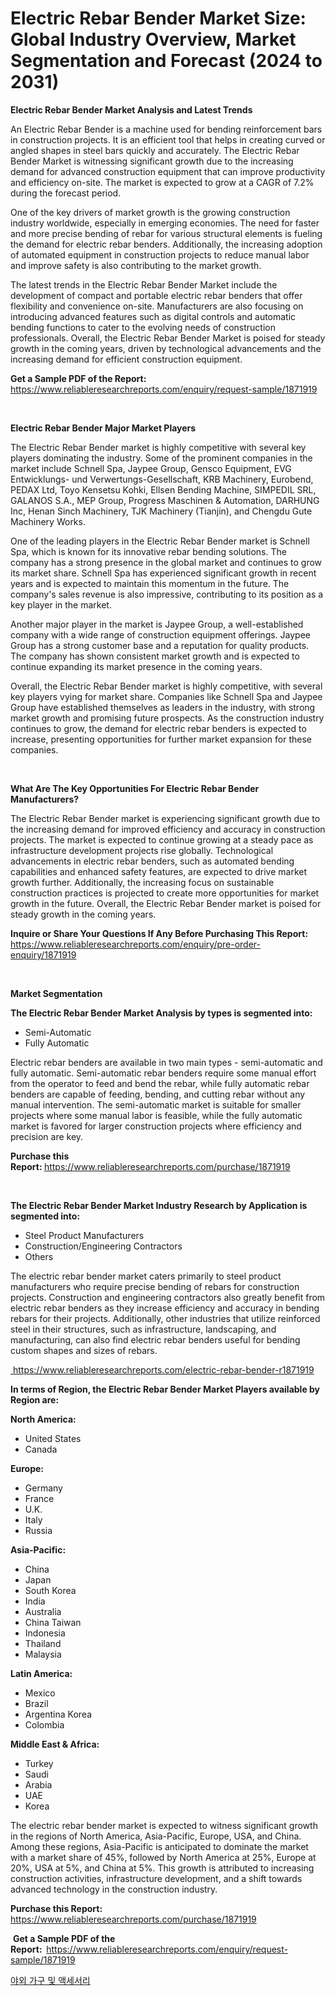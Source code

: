 <p><h1>Electric Rebar Bender Market Size: Global Industry Overview, Market Segmentation and Forecast (2024 to 2031)</h1></p><p><strong>Electric Rebar Bender Market Analysis and Latest Trends</strong></p>
<p><p>An Electric Rebar Bender is a machine used for bending reinforcement bars in construction projects. It is an efficient tool that helps in creating curved or angled shapes in steel bars quickly and accurately. The Electric Rebar Bender Market is witnessing significant growth due to the increasing demand for advanced construction equipment that can improve productivity and efficiency on-site. The market is expected to grow at a CAGR of 7.2% during the forecast period.</p><p>One of the key drivers of market growth is the growing construction industry worldwide, especially in emerging economies. The need for faster and more precise bending of rebar for various structural elements is fueling the demand for electric rebar benders. Additionally, the increasing adoption of automated equipment in construction projects to reduce manual labor and improve safety is also contributing to the market growth.</p><p>The latest trends in the Electric Rebar Bender Market include the development of compact and portable electric rebar benders that offer flexibility and convenience on-site. Manufacturers are also focusing on introducing advanced features such as digital controls and automatic bending functions to cater to the evolving needs of construction professionals. Overall, the Electric Rebar Bender Market is poised for steady growth in the coming years, driven by technological advancements and the increasing demand for efficient construction equipment.</p></p>
<p><strong>Get a Sample PDF of the Report:&nbsp;</strong> <a href="https://www.reliableresearchreports.com/enquiry/request-sample/1871919">https://www.reliableresearchreports.com/enquiry/request-sample/1871919</a></p>
<p>&nbsp;</p>
<p><strong>Electric Rebar Bender Major Market Players</strong></p>
<p><p>The Electric Rebar Bender market is highly competitive with several key players dominating the industry. Some of the prominent companies in the market include Schnell Spa, Jaypee Group, Gensco Equipment, EVG Entwicklungs- und Verwertungs-Gesellschaft, KRB Machinery, Eurobend, PEDAX Ltd, Toyo Kensetsu Kohki, Ellsen Bending Machine, SIMPEDIL SRL, GALANOS S.A., MEP Group, Progress Maschinen & Automation, DARHUNG Inc, Henan Sinch Machinery, TJK Machinery (Tianjin), and Chengdu Gute Machinery Works.</p><p>One of the leading players in the Electric Rebar Bender market is Schnell Spa, which is known for its innovative rebar bending solutions. The company has a strong presence in the global market and continues to grow its market share. Schnell Spa has experienced significant growth in recent years and is expected to maintain this momentum in the future. The company's sales revenue is also impressive, contributing to its position as a key player in the market.</p><p>Another major player in the market is Jaypee Group, a well-established company with a wide range of construction equipment offerings. Jaypee Group has a strong customer base and a reputation for quality products. The company has shown consistent market growth and is expected to continue expanding its market presence in the coming years.</p><p>Overall, the Electric Rebar Bender market is highly competitive, with several key players vying for market share. Companies like Schnell Spa and Jaypee Group have established themselves as leaders in the industry, with strong market growth and promising future prospects. As the construction industry continues to grow, the demand for electric rebar benders is expected to increase, presenting opportunities for further market expansion for these companies.</p></p>
<p>&nbsp;</p>
<p><strong>What Are The Key Opportunities For Electric Rebar Bender Manufacturers?</strong></p>
<p><p>The Electric Rebar Bender market is experiencing significant growth due to the increasing demand for improved efficiency and accuracy in construction projects. The market is expected to continue growing at a steady pace as infrastructure development projects rise globally. Technological advancements in electric rebar benders, such as automated bending capabilities and enhanced safety features, are expected to drive market growth further. Additionally, the increasing focus on sustainable construction practices is projected to create more opportunities for market growth in the future. Overall, the Electric Rebar Bender market is poised for steady growth in the coming years.</p></p>
<p><strong>Inquire or Share Your Questions If Any Before Purchasing This Report:</strong> <a href="https://www.reliableresearchreports.com/enquiry/pre-order-enquiry/1871919">https://www.reliableresearchreports.com/enquiry/pre-order-enquiry/1871919</a></p>
<p>&nbsp;</p>
<p><strong>Market Segmentation</strong></p>
<p><strong>The Electric Rebar Bender Market Analysis by types is segmented into:</strong></p>
<p><ul><li>Semi-Automatic</li><li>Fully Automatic</li></ul></p>
<p><p>Electric rebar benders are available in two main types - semi-automatic and fully automatic. Semi-automatic rebar benders require some manual effort from the operator to feed and bend the rebar, while fully automatic rebar benders are capable of feeding, bending, and cutting rebar without any manual intervention. The semi-automatic market is suitable for smaller projects where some manual labor is feasible, while the fully automatic market is favored for larger construction projects where efficiency and precision are key.</p></p>
<p><strong>Purchase this Report:&nbsp;</strong><a href="https://www.reliableresearchreports.com/purchase/1871919">https://www.reliableresearchreports.com/purchase/1871919</a></p>
<p>&nbsp;</p>
<p><strong>The Electric Rebar Bender Market Industry Research by Application is segmented into:</strong></p>
<p><ul><li>Steel Product Manufacturers</li><li>Construction/Engineering Contractors</li><li>Others</li></ul></p>
<p><p>The electric rebar bender market caters primarily to steel product manufacturers who require precise bending of rebars for construction projects. Construction and engineering contractors also greatly benefit from electric rebar benders as they increase efficiency and accuracy in bending rebars for their projects. Additionally, other industries that utilize reinforced steel in their structures, such as infrastructure, landscaping, and manufacturing, can also find electric rebar benders useful for bending custom shapes and sizes of rebars.</p></p>
<p><a href="https://www.reliableresearchreports.com/electric-rebar-bender-r1871919">&nbsp;https://www.reliableresearchreports.com/electric-rebar-bender-r1871919</a></p>
<p><strong>In terms of Region, the Electric Rebar Bender Market Players available by Region are:</strong></p>
<p>
    <p> <strong> North America: </strong>
        <ul>
            <li>United States</li>
            <li>Canada</li>
        </ul>
        </p> 
    <p> <strong> Europe: </strong>
        <ul>
            <li>Germany</li>
            <li>France</li>
            <li>U.K.</li>
            <li>Italy</li>
            <li>Russia</li>
        </ul>
        </p> 
    <p> <strong> Asia-Pacific: </strong>
        <ul>
            <li>China</li>
            <li>Japan</li>
            <li>South Korea</li>
            <li>India</li>
            <li>Australia</li>
            <li>China Taiwan</li>
            <li>Indonesia</li>
            <li>Thailand</li>
            <li>Malaysia</li>
        </ul>
        </p> 
    <p> <strong> Latin America: </strong>
        <ul>
            <li>Mexico</li>
            <li>Brazil</li>
            <li>Argentina Korea</li>
            <li>Colombia</li>
        </ul>
        </p> 
    <p> <strong> Middle East & Africa: </strong>
        <ul>
            <li>Turkey</li>
            <li>Saudi</li>
            <li>Arabia</li>
            <li>UAE</li>
            <li>Korea</li>
        </ul>
    </p>
    </p>
<p><p>The electric rebar bender market is expected to witness significant growth in the regions of North America, Asia-Pacific, Europe, USA, and China. Among these regions, Asia-Pacific is anticipated to dominate the market with a market share of 45%, followed by North America at 25%, Europe at 20%, USA at 5%, and China at 5%. This growth is attributed to increasing construction activities, infrastructure development, and a shift towards advanced technology in the construction industry.</p></p>
<p><strong>Purchase this Report: </strong><a href="https://www.reliableresearchreports.com/purchase/1871919">https://www.reliableresearchreports.com/purchase/1871919</a></p>
<p>&nbsp;<strong>Get a Sample PDF of the Report:&nbsp;&nbsp;</strong><a href="https://www.reliableresearchreports.com/enquiry/request-sample/1871919">https://www.reliableresearchreports.com/enquiry/request-sample/1871919</a></p>
<p><strong></strong></p>
<p><p><a href="https://github.com/jntpkh496620/Market-Research-Report-List-1/blob/main/869581220719.md">야외 가구 및 액세서리</a></p></p>
